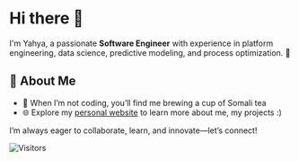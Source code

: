 # Hi there 👋  

I'm Yahya, a passionate **Software Engineer** with experience in platform engineering, data science, predictive modeling, and process optimization. 🚀  

## 🌟 About Me  
- 🍵 When I’m not coding, you’ll find me brewing a cup of Somali tea
- 🌐 Explore my [personal website](https://yahya-darman.github.io/) to learn more about me, my projects :)

I’m always eager to collaborate, learn, and innovate—let’s connect!

![Visitors](https://visitor-badge.laobi.icu/badge?page_id=yahya-darman.yahya-darman)  
